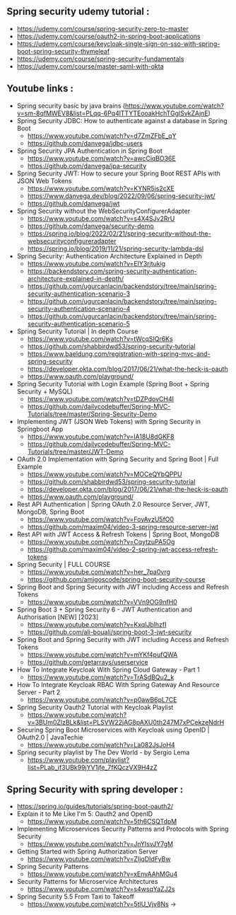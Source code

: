 ## Spring security udemy tutorial :
- https://udemy.com/course/spring-security-zero-to-master
- https://udemy.com/course/oauth2-in-spring-boot-applications
- https://udemy.com/course/keycloak-single-sign-on-sso-with-spring-boot-spring-security-thymeleaf
- https://udemy.com/course/spring-security-fundamentals
- https://udemy.com/course/master-saml-with-okta


## Youtube links :
- Spring security basic by java brains (https://www.youtube.com/watch?v=sm-8qfMWEV8&list=PLqq-6Pq4lTTYTEooakHchTGglSvkZAjnE)
- Spring Security JDBC: How to authenticate against a database in Spring Boot
    - https://www.youtube.com/watch?v=d7ZmZFbE_qY
    - https://github.com/danvega/jdbc-users
- Spring Security JPA Authentication in Spring Boot
    - https://www.youtube.com/watch?v=awcCiqBO36E
    - https://github.com/danvega/jpa-security 
- Spring Security JWT: How to secure your Spring Boot REST APIs with JSON Web Tokens
    - https://www.youtube.com/watch?v=KYNR5js2cXE
    - https://www.danvega.dev/blog/2022/09/06/spring-security-jwt/
    - https://github.com/danvega/jwt
- Spring Security without the WebSecurityConfigurerAdapter
    - https://www.youtube.com/watch?v=s4X4SJv2RrU 
    - https://github.com/danvega/security-demo
    - https://spring.io/blog/2022/02/21/spring-security-without-the-websecurityconfigureradapter
    - https://spring.io/blog/2019/11/21/spring-security-lambda-dsl
- Spring Security: Authentication Architecture Explained in Depth
    - https://www.youtube.com/watch?v=ElY3rjtukig
    - https://backendstory.com/spring-security-authentication-architecture-explained-in-depth/
    - https://github.com/ugurcanlacin/backendstory/tree/main/spring-security-authentication-scenario-3
    - https://github.com/ugurcanlacin/backendstory/tree/main/spring-security-authentication-scenario-4
    - https://github.com/ugurcanlacin/backendstory/tree/main/spring-security-authentication-scenario-5
- Spring Security Tutorial | In depth Course
    - https://www.youtube.com/watch?v=tWcqSIQr6Ks
    - https://github.com/shabbirdwd53/spring-security-tutorial
    - https://www.baeldung.com/registration-with-spring-mvc-and-spring-security
    - https://developer.okta.com/blog/2017/06/21/what-the-heck-is-oauth
    - https://www.oauth.com/playground/
- Spring Security Tutorial with Login Example (Spring Boot + Spring Security + MySQL)
    - https://www.youtube.com/watch?v=tDZPdovCH4I
    - https://github.com/dailycodebuffer/Spring-MVC-Tutorials/tree/master/Spring-Security-Demo
- Implementing JWT (JSON Web Tokens) with Spring Security in Springboot App
    - https://www.youtube.com/watch?v=lA18U8dGKF8
    - https://github.com/dailycodebuffer/Spring-MVC-Tutorials/tree/master/JWT-Demo
- OAuth 2.0 Implementation with Spring Security and Spring Boot | Full Example
    - https://www.youtube.com/watch?v=MOCeQYbQPPU
    - https://github.com/shabbirdwd53/spring-security-tutorial
    - https://developer.okta.com/blog/2017/06/21/what-the-heck-is-oauth
    - https://www.oauth.com/playground/
- Rest API Authentication | Spring OAuth 2.0 Resource Server, JWT, MongoDB, Spring Boot
    - https://www.youtube.com/watch?v=FoyAvzU5fO0
    - https://github.com/maxim04/video-3-spring-resource-server-jwt
- Rest API with JWT Access & Refresh Tokens | Spring Boot, MongoDB
    - https://www.youtube.com/watch?v=CqytzuPA5Og
    - https://github.com/maxim04/video-2-spring-jwt-access-refresh-tokens
- Spring Security | FULL COURSE
    - https://www.youtube.com/watch?v=her_7pa0vrg
    - https://github.com/amigoscode/spring-boot-security-course
- Spring Boot and Spring Security with JWT including Access and Refresh Tokens
    - https://www.youtube.com/watch?v=VVn9OG9nfH0
- Spring Boot 3 + Spring Security 6 - JWT Authentication and Authorisation [NEW] [2023]
    - https://www.youtube.com/watch?v=KxqlJblhzfI
    - https://github.com/ali-bouali/spring-boot-3-jwt-security
- Spring Boot and Spring Security with JWT including Access and Refresh Tokens
    - https://www.youtube.com/watch?v=mYKf4pufQWA
    - https://github.com/getarrays/userservice
- How To Integrate Keycloak With Spring Cloud Gateway - Part 1
    - https://www.youtube.com/watch?v=TrASdBQu2_k
- How To Integrate Keycloak RBAC With Spring Gateway And Resource Server - Part 2
    - https://www.youtube.com/watch?v=p0awB6pL7CE
- Spring Security Oauth2 Tutorial with Keycloak Playlist
    - https://www.youtube.com/watch?v=3BUm0ZlzBLk&list=PLSVW22jAG8pAXU0th247M7xPCekzeNdrH
- Securing Spring Boot Microservices with Keycloak using OpenID | OAuth2.0 | JavaTechie
    - https://www.youtube.com/watch?v=La082JsJoH4
- Spring security playlist by The Dev World - by Sergio Lema
    - https://www.youtube.com/playlist?list=PLab_if3UBk99jYV1jfe_7fKQczVX9H4zZ





## Spring Security with spring developer : 
- https://spring.io/guides/tutorials/spring-boot-oauth2/
- Explain it to Me Like I'm 5: Oauth2 and OpenID
    - https://www.youtube.com/watch?v=5th6CSQTdpM
- Implementing Microservices Security Patterns and Protocols with Spring Security
    - https://www.youtube.com/watch?v=JnYIsvJY7gM
- Getting Started with Spring Authorization Server
    - https://www.youtube.com/watch?v=ZIjqDIdFyBw
- Spring Security Patterns
    - https://www.youtube.com/watch?v=xEnvAAhMGu4
- Security Patterns for Microservice Architectures
    - https://www.youtube.com/watch?v=s4wsqYaZJ2s
- Spring Security 5.5 From Taxi to Takeoff
    - https://www.youtube.com/watch?v=5tlU_Vjv8Ns -> 